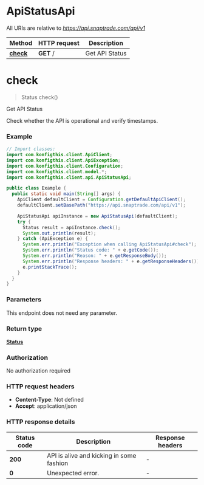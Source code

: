 # ApiStatusApi

All URIs are relative to *https://api.snaptrade.com/api/v1*

| Method | HTTP request | Description |
|------------- | ------------- | -------------|
| [**check**](ApiStatusApi.md#check) | **GET** / | Get API Status |


<a name="check"></a>
# **check**
> Status check()

Get API Status

Check whether the API is operational and verify timestamps.

### Example
```java
// Import classes:
import com.konfigthis.client.ApiClient;
import com.konfigthis.client.ApiException;
import com.konfigthis.client.Configuration;
import com.konfigthis.client.model.*;
import com.konfigthis.client.api.ApiStatusApi;

public class Example {
  public static void main(String[] args) {
    ApiClient defaultClient = Configuration.getDefaultApiClient();
    defaultClient.setBasePath("https://api.snaptrade.com/api/v1");

    ApiStatusApi apiInstance = new ApiStatusApi(defaultClient);
    try {
      Status result = apiInstance.check();
      System.out.println(result);
    } catch (ApiException e) {
      System.err.println("Exception when calling ApiStatusApi#check");
      System.err.println("Status code: " + e.getCode());
      System.err.println("Reason: " + e.getResponseBody());
      System.err.println("Response headers: " + e.getResponseHeaders());
      e.printStackTrace();
    }
  }
}
```

### Parameters
This endpoint does not need any parameter.

### Return type

[**Status**](Status.md)

### Authorization

No authorization required

### HTTP request headers

 - **Content-Type**: Not defined
 - **Accept**: application/json

### HTTP response details
| Status code | Description | Response headers |
|-------------|-------------|------------------|
| **200** | API is alive and kicking in some fashion |  -  |
| **0** | Unexpected error. |  -  |


